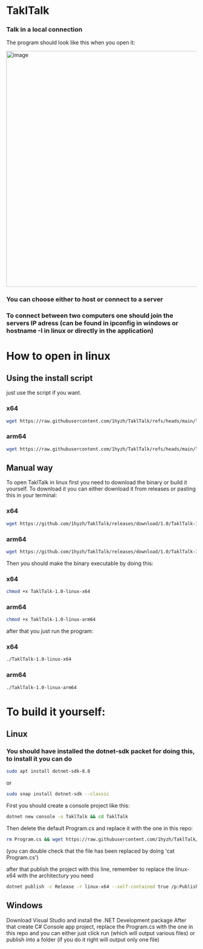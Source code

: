 # TaklTalk
### Talk in a local connection

The program should look like this when you open it:



<img width="1113" height="623" alt="image" src="https://github.com/user-attachments/assets/07dda3de-c242-4c44-baf4-cffb46a8ac4e" />


### You can choose either to host or connect to a server

### To connect between two computers one should join the servers IP adress (can be found in ipconfig in windows or hostname -I in linux or directly in the application)


# How to open in linux

## Using the install script

just use the script if you want.

### x64

```bash
wget https://raw.githubusercontent.com/1hyzh/TaklTalk/refs/heads/main/linux-x64-download.sh && chmod +x linux-x64-download.sh && ./linux-x64-download.sh
```

### arm64

```bash
wget https://raw.githubusercontent.com/1hyzh/TaklTalk/refs/heads/main/linux-arm64-download.sh && chmod +x linux-arm64-download.sh && ./linux-arm64-download.sh
```


## Manual way

To open TaklTalk in linux first you need to download the binary or build it yourself.
To download it you can either download it from releases or pasting this in your terminal:

### x64

```bash
wget https://github.com/1hyzh/TaklTalk/releases/download/1.0/TaklTalk-1.0-linux-x64
```

### arm64

```bash
wget https://github.com/1hyzh/TaklTalk/releases/download/1.0/TaklTalk-1.0-linux-arm64
```

Then you should make the binary executable by doing this:

### x64

```bash
chmod +x TaklTalk-1.0-linux-x64
```
### arm64

```bash
chmod +x TaklTalk-1.0-linux-arm64
```

after that you just run the program:

### x64

```bash
./TaklTalk-1.0-linux-x64
```
### arm64

```bash
./TaklTalk-1.0-linux-arm64
```


# To build it yourself:

## Linux

### You should have installed the dotnet-sdk packet for doing this, to install it you can do

```bash
sudo apt install dotnet-sdk-8.0
```

or

```bash
sudo snap install dotnet-sdk --classic
```

First you should create a console project like this:

```bash 
dotnet new console -o TaklTalk && cd TaklTalk
```

Then delete the default Program.cs and replace it with the one in this repo:

```bash
rm Program.cs && wget https://raw.githubusercontent.com/1hyzh/TaklTalk/refs/heads/main/Program.cs
```

(you can double check that the file has been replaced by doing 'cat Program.cs')

after that publish the project with this line, remember to replace the linux-x64 with the architectury you need

```bash
dotnet publish -c Release -r linux-x64 --self-contained true /p:PublishSingleFile=true /p:PublishTrimmed=true /p:IncludeNativeLibrariesForSelfExtract=true && cd ./bin/Release/net8.0/linux-x64/publish
```


## Windows

Download Visual Studio and install the .NET Development package
After that create C# Console app project, replace the Program.cs with the one in this repo and you can either just click run (which will output various files) or publish into a folder (if you do it right will output only one file)

